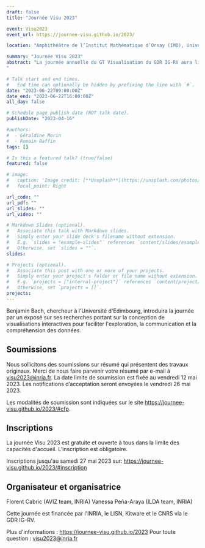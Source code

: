 ```yaml
---
draft: false
title: "Journée Visu 2023"

event: Visu2023
event_url: https://journee-visu.github.io/2023/

location: "Amphithéâtre de l’Institut Mathématique d’Orsay (IMO), Université Paris-Saclay"

summary: "Journée Visu 2023"
abstract: "La journée annuelle du GT Visualisation du GDR IG-RV aura lieu le jeudi 22 juin 2023 dans l’amphithéâtre du IMO, bâtiment 307, rue Michel Magat, Faculté des Sciences d’Orsay, Université Paris-Saclay. Cette journée a pour vocation de rassembler les acteurs, académiques et industriels de la communauté française en visualisation, afin d'échanger sur les problématiques et les enjeux actuels et futurs de la visualisation. Cette journée couvre en particulier la visualisation scientifique (SciVis) et la visualisation d'information (InfoVis).
"

# Talk start and end times.
#   End time can optionally be hidden by prefixing the line with `#`.
date: "2023-06-22T09:00:00Z"
date_end: "2023-06-22T16:00:00Z"
all_day: false

# Schedule page publish date (NOT talk date).
publishDate: "2023-04-16"

#authors:
#  - Géraldine Morin
#  - Romain Raffin
tags: []

# Is this a featured talk? (true/false)
featured: false

# image:
#   caption: 'Image credit: [**Unsplash**](https://unsplash.com/photos/bzdhc5b3Bxs)'
#   focal_point: Right

url_code: ""
url_pdf: ""
url_slides: ""
url_video: ""

# Markdown Slides (optional).
#   Associate this talk with Markdown slides.
#   Simply enter your slide deck's filename without extension.
#   E.g. `slides = "example-slides"` references `content/slides/example-slides.md`.
#   Otherwise, set `slides = ""`.
slides:

# Projects (optional).
#   Associate this post with one or more of your projects.
#   Simply enter your project's folder or file name without extension.
#   E.g. `projects = ["internal-project"]` references `content/project/deep-learning/index.md`.
#   Otherwise, set `projects = []`.
projects:
---
```


Benjamin Bach, chercheur à l'Université d'Edimbourg, introduira la journée par un exposé sur ses recherches portant sur la conception de visualisations interactives pour faciliter l'exploration, la communication et la compréhension des données.

## Soumissions


Nous sollicitons des soumissions sur résumé qui présentent des travaux originaux. Merci de nous faire parvenir votre résumé par e-mail à visu2023@inria.fr. La date limite de soumission est fixée au vendredi 12 mai 2023.  Les notifications d’acceptation seront envoyées le vendredi 26 mai 2023.  

Les modalités de soumission sont indiquées sur le site https://journee-visu.github.io/2023/#cfp.

## Inscriptions


La journée Visu 2023 est gratuite et ouverte à tous dans la limite des capacités d'accueil. L’inscription est obligatoire.

Inscriptions jusqu'au samedi 27 mai 2023 sur: https://journee-visu.github.io/2023/#inscription


## Organisateur et organisatrice 


Florent Cabric (AVIZ team, INRIA)
Vanessa Peña-Araya (ILDA team, INRIA)

Cette journée est financée par l'INRIA, le LISN, Kitware et le CNRS via le GDR IG-RV.

Plus d'informations : https://journee-visu.github.io/2023
Pour toute question : visu2023@inria.fr
